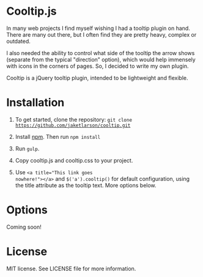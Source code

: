 # Cooltip.js
In many web projects I find myself wishing I had a tooltip plugin on hand. There are many out there, but I often find they are pretty heavy, complex or outdated.

I also needed the ability to control what side of the tooltip the arrow shows (separate from the typical "direction" option), which would help immensely with icons in the corners of pages. So, I decided to write my own plugin.

Cooltip is a jQuery tooltip plugin, intended to be lightweight and flexible.

# Installation
1. To get started, clone the repository:
  <code>git clone https://github.com/jaketlarson/cooltip.git</code>

2. Install <a href="https://www.npmjs.com/">npm</a>. Then run
  <code>npm install</code>

3. Run <code>gulp</code>.

4. Copy cooltip.js and cooltip.css to your project.

5. Use <code>&lt;a title="This link goes nowhere!"&gt;&lt;/a&gt;</code> and <code>$('a').cooltip()</code> for default configuration, using the title attribute as the tooltip text. More options below.

# Options
Coming soon!

# License
MIT license. See LICENSE file for more information.
